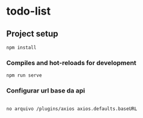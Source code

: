 # todo-list

## Project setup
```
npm install
```

### Compiles and hot-reloads for development
```
npm run serve
```

### Configurar url base da api

```

no arquivo /plugins/axios axios.defaults.baseURL
